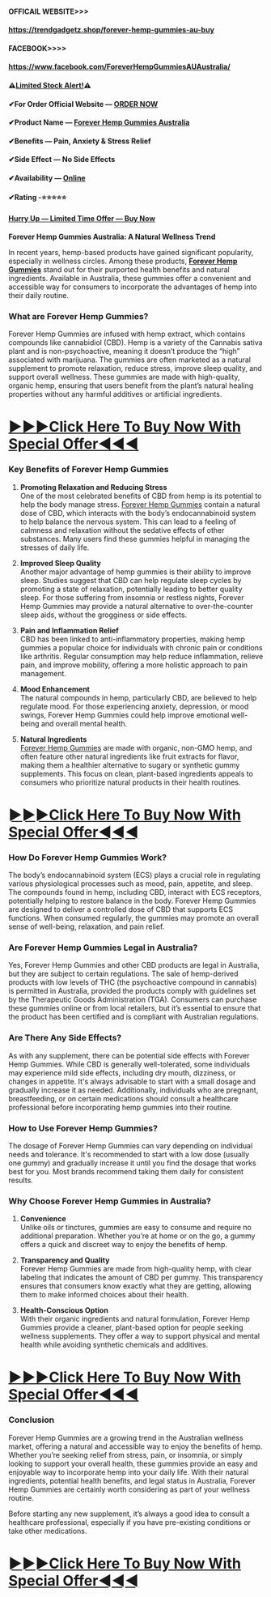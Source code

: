 <div class="markdown-heading" dir="auto">
<h4 class="heading-element" dir="auto" tabindex="-1"><span lang="en-US"><strong>OFFICAIL WEBSITE&gt;&gt;&gt;</strong></span></h4>
</div>
<h4 class="heading-element" dir="auto" tabindex="-1"><span lang="en-US"><strong><a href="https://trendgadgetz.shop/forever-hemp-gummies-au-buy" rel="nofollow">https://trendgadgetz.shop/forever-hemp-gummies-au-buy</a></strong></span></h4>
<h4 class="heading-element" dir="auto" tabindex="-1"><span lang="en-US"><strong>FACEBOOK&gt;&gt;&gt;&gt;</strong></span></h4>
<div class="markdown-heading" dir="auto">
<h4 class="heading-element" dir="auto" tabindex="-1"><span lang="en-US"><strong><a href="https://www.facebook.com/ForeverHempGummiesAUAustralia/" rel="nofollow">https://www.facebook.com/ForeverHempGummiesAUAustralia/</a></strong></span></h4>
<a id="user-content-httpswwwfacebookcomforeverhempgummiesauaustralia-" class="anchor" href="https://github.com/StephanierayEE/Forever-Hemp-Gummies-Australia-AU/#httpswwwfacebookcomforeverhempgummiesauaustralia-"></a></div>
<div class="markdown-heading" dir="auto">
<h4>⚠️<strong><a href="https://trendgadgetz.shop/forever-hemp-gummies-au-buy">Limited Stock Alert!</a>⚠️</strong></h4>
<h4>✔<strong>For Order Official Website &mdash; <a href="https://trendgadgetz.shop/forever-hemp-gummies-au-buy">ORDER NOW</a></strong></h4>
<h4>✔<strong>Product Name &mdash; <a href="https://trendgadgetz.shop/forever-hemp-gummies-au-buy">Forever Hemp Gummies Australia</a></strong></h4>
<h4>✔<strong>Benefits &mdash; Pain, Anxiety &amp; Stress Relief</strong></h4>
<h4>✔<strong>Side Effect &mdash; No Side Effects</strong></h4>
<h4>✔<strong>Availability &mdash; <a href="https://trendgadgetz.shop/forever-hemp-gummies-au-buy">Online</a></strong></h4>
<h4>✔<strong>Rating -⭐⭐⭐⭐⭐</strong></h4>
<h4><strong><a href="https://trendgadgetz.shop/forever-hemp-gummies-au-buy">Hurry Up &mdash; Limited Time Offer &mdash; Buy Now</a></strong></h4>
</div>
<p dir="auto" align="left"><span lang="en-US"><strong>Forever Hemp Gummies Australia: A Natural Wellness Trend</strong></span></p>
<p dir="auto">In recent years, hemp-based products have gained significant popularity, especially in wellness circles. Among these products,&nbsp;<strong><a href="https://trendgadgetz.shop/forever-hemp-gummies-au-buy" rel="nofollow">Forever Hemp Gummies</a></strong>&nbsp;stand out for their purported health benefits and natural ingredients. Available in Australia, these gummies offer a convenient and accessible way for consumers to incorporate the advantages of hemp into their daily routine.</p>
<div class="markdown-heading" dir="auto">
<h3 class="heading-element" dir="auto" tabindex="-1">What are Forever Hemp Gummies?</h3>
<a id="user-content-what-are-forever-hemp-gummies" class="anchor" href="https://github.com/StephanierayEE/Forever-Hemp-Gummies-Australia-AU/#what-are-forever-hemp-gummies"></a></div>
<p dir="auto">Forever Hemp Gummies are infused with hemp extract, which contains compounds like cannabidiol (CBD). Hemp is a variety of the Cannabis sativa plant and is non-psychoactive, meaning it doesn&rsquo;t produce the &ldquo;high&rdquo; associated with marijuana. The gummies are often marketed as a natural supplement to promote relaxation, reduce stress, improve sleep quality, and support overall wellness. These gummies are made with high-quality, organic hemp, ensuring that users benefit from the plant&rsquo;s natural healing properties without any harmful additives or artificial ingredients.</p>
<div class="markdown-heading" dir="auto">
<h1 class="heading-element" dir="auto" tabindex="-1"><a href="https://trendgadgetz.shop/forever-hemp-gummies-au-buy" rel="nofollow">►►►Click Here To Buy Now With Special Offer◄◄◄</a></h1>
</div>
<div class="markdown-heading" dir="auto">
<h3 class="heading-element" dir="auto" tabindex="-1">Key Benefits of Forever Hemp Gummies</h3>
<a id="user-content-key-benefits-of-forever-hemp-gummies" class="anchor" href="https://github.com/StephanierayEE/Forever-Hemp-Gummies-Australia-AU/#key-benefits-of-forever-hemp-gummies"></a></div>
<ol dir="auto">
<li>
<p dir="auto"><strong>Promoting Relaxation and Reducing Stress</strong><br />One of the most celebrated benefits of CBD from hemp is its potential to help the body manage stress.&nbsp;<a href="https://trendgadgetz.shop/forever-hemp-gummies-au-buy" rel="nofollow">Forever Hemp Gummies</a>&nbsp;contain a natural dose of CBD, which interacts with the body&rsquo;s endocannabinoid system to help balance the nervous system. This can lead to a feeling of calmness and relaxation without the sedative effects of other substances. Many users find these gummies helpful in managing the stresses of daily life.</p>
</li>
<li>
<p dir="auto"><strong>Improved Sleep Quality</strong><br />Another major advantage of hemp gummies is their ability to improve sleep. Studies suggest that CBD can help regulate sleep cycles by promoting a state of relaxation, potentially leading to better quality sleep. For those suffering from insomnia or restless nights, Forever Hemp Gummies may provide a natural alternative to over-the-counter sleep aids, without the grogginess or side effects.</p>
</li>
<li>
<p dir="auto"><strong>Pain and Inflammation Relief</strong><br />CBD has been linked to anti-inflammatory properties, making hemp gummies a popular choice for individuals with chronic pain or conditions like arthritis. Regular consumption may help reduce inflammation, relieve pain, and improve mobility, offering a more holistic approach to pain management.</p>
</li>
<li>
<p dir="auto"><strong>Mood Enhancement</strong><br />The natural compounds in hemp, particularly CBD, are believed to help regulate mood. For those experiencing anxiety, depression, or mood swings, Forever Hemp Gummies could help improve emotional well-being and overall mental health.</p>
</li>
<li>
<p dir="auto"><strong>Natural Ingredients</strong><br /><a href="https://trendgadgetz.shop/forever-hemp-gummies-au-buy" rel="nofollow">Forever Hemp Gummies</a>&nbsp;are made with organic, non-GMO hemp, and often feature other natural ingredients like fruit extracts for flavor, making them a healthier alternative to sugary or synthetic gummy supplements. This focus on clean, plant-based ingredients appeals to consumers who prioritize natural products in their health routines.</p>
</li>
</ol>
<div class="markdown-heading" dir="auto">
<h1 class="heading-element" dir="auto" tabindex="-1"><a href="https://trendgadgetz.shop/forever-hemp-gummies-au-buy" rel="nofollow">►►►Click Here To Buy Now With Special Offer◄◄◄</a></h1>
</div>
<div class="markdown-heading" dir="auto">
<h3 class="heading-element" dir="auto" tabindex="-1">How Do Forever Hemp Gummies Work?</h3>
<a id="user-content-how-do-forever-hemp-gummies-work" class="anchor" href="https://github.com/StephanierayEE/Forever-Hemp-Gummies-Australia-AU/#how-do-forever-hemp-gummies-work"></a></div>
<p dir="auto">The body&rsquo;s endocannabinoid system (ECS) plays a crucial role in regulating various physiological processes such as mood, pain, appetite, and sleep. The compounds found in hemp, including CBD, interact with ECS receptors, potentially helping to restore balance in the body. Forever Hemp Gummies are designed to deliver a controlled dose of CBD that supports ECS functions. When consumed regularly, the gummies may promote an overall sense of well-being, relaxation, and pain relief.</p>
<div class="markdown-heading" dir="auto">
<h3 class="heading-element" dir="auto" tabindex="-1">Are Forever Hemp Gummies Legal in Australia?</h3>
<a id="user-content-are-forever-hemp-gummies-legal-in-australia" class="anchor" href="https://github.com/StephanierayEE/Forever-Hemp-Gummies-Australia-AU/#are-forever-hemp-gummies-legal-in-australia"></a></div>
<p dir="auto">Yes, Forever Hemp Gummies and other CBD products are legal in Australia, but they are subject to certain regulations. The sale of hemp-derived products with low levels of THC (the psychoactive compound in cannabis) is permitted in Australia, provided the products comply with guidelines set by the Therapeutic Goods Administration (TGA). Consumers can purchase these gummies online or from local retailers, but it&rsquo;s essential to ensure that the product has been certified and is compliant with Australian regulations.</p>
<div class="markdown-heading" dir="auto">
<h3 class="heading-element" dir="auto" tabindex="-1">Are There Any Side Effects?</h3>
<a id="user-content-are-there-any-side-effects" class="anchor" href="https://github.com/StephanierayEE/Forever-Hemp-Gummies-Australia-AU/#are-there-any-side-effects"></a></div>
<p dir="auto">As with any supplement, there can be potential side effects with Forever Hemp Gummies. While CBD is generally well-tolerated, some individuals may experience mild side effects, including dry mouth, dizziness, or changes in appetite. It's always advisable to start with a small dosage and gradually increase it as needed. Additionally, individuals who are pregnant, breastfeeding, or on certain medications should consult a healthcare professional before incorporating hemp gummies into their routine.</p>
<div class="markdown-heading" dir="auto">
<h3 class="heading-element" dir="auto" tabindex="-1">How to Use Forever Hemp Gummies?</h3>
<a id="user-content-how-to-use-forever-hemp-gummies" class="anchor" href="https://github.com/StephanierayEE/Forever-Hemp-Gummies-Australia-AU/#how-to-use-forever-hemp-gummies"></a></div>
<p dir="auto">The dosage of Forever Hemp Gummies can vary depending on individual needs and tolerance. It's recommended to start with a low dose (usually one gummy) and gradually increase it until you find the dosage that works best for you. Most brands recommend taking them daily for consistent results.</p>
<div class="markdown-heading" dir="auto">
<h3 class="heading-element" dir="auto" tabindex="-1">Why Choose Forever Hemp Gummies in Australia?</h3>
<a id="user-content-why-choose-forever-hemp-gummies-in-australia" class="anchor" href="https://github.com/StephanierayEE/Forever-Hemp-Gummies-Australia-AU/#why-choose-forever-hemp-gummies-in-australia"></a></div>
<ol dir="auto">
<li>
<p dir="auto"><strong>Convenience</strong><br />Unlike oils or tinctures, gummies are easy to consume and require no additional preparation. Whether you&rsquo;re at home or on the go, a gummy offers a quick and discreet way to enjoy the benefits of hemp.</p>
</li>
<li>
<p dir="auto"><strong>Transparency and Quality</strong><br />Forever Hemp Gummies are made from high-quality hemp, with clear labeling that indicates the amount of CBD per gummy. This transparency ensures that consumers know exactly what they are getting, allowing them to make informed choices about their health.</p>
</li>
<li>
<p dir="auto"><strong>Health-Conscious Option</strong><br />With their organic ingredients and natural formulation, Forever Hemp Gummies provide a cleaner, plant-based option for people seeking wellness supplements. They offer a way to support physical and mental health while avoiding synthetic chemicals and additives.</p>
</li>
</ol>
<div class="markdown-heading" dir="auto">
<h1 class="heading-element" dir="auto" tabindex="-1"><a href="https://trendgadgetz.shop/forever-hemp-gummies-au-buy" rel="nofollow">►►►Click Here To Buy Now With Special Offer◄◄◄</a></h1>
</div>
<div class="markdown-heading" dir="auto">
<h3 class="heading-element" dir="auto" tabindex="-1">Conclusion</h3>
<a id="user-content-conclusion" class="anchor" href="https://github.com/StephanierayEE/Forever-Hemp-Gummies-Australia-AU/#conclusion"></a></div>
<p dir="auto">Forever Hemp Gummies are a growing trend in the Australian wellness market, offering a natural and accessible way to enjoy the benefits of hemp. Whether you&rsquo;re seeking relief from stress, pain, or insomnia, or simply looking to support your overall health, these gummies provide an easy and enjoyable way to incorporate hemp into your daily life. With their natural ingredients, potential health benefits, and legal status in Australia, Forever Hemp Gummies are certainly worth considering as part of your wellness routine.</p>
<p dir="auto">Before starting any new supplement, it&rsquo;s always a good idea to consult a healthcare professional, especially if you have pre-existing conditions or take other medications.</p>
<div class="markdown-heading" dir="auto">
<h1 class="heading-element" dir="auto" tabindex="-1"><a href="https://trendgadgetz.shop/forever-hemp-gummies-au-buy" rel="nofollow">►►►Click Here To Buy Now With Special Offer◄◄◄</a></h1>
</div>
<div class="markdown-heading" dir="auto">&nbsp;</div>

